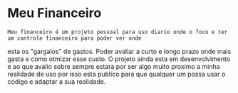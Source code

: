 # Meu Financeiro

    Meu financeiro é um projeto pessoal para uso diario onde o foco e ter um controle financeiro para poder ver onde
esta os "gargalos" de gastos. Poder avaliar a curto e longo prazo onde mais gasta e como otmizar esse custo.
    O projeto ainda esta em desenvolvimento e ao que avalio sobre sempre estara por ser algo muito proximo a minha
realidade de uso por isso esta publico para que qualquer um possa usar o código e adaptar a sua realidade.
